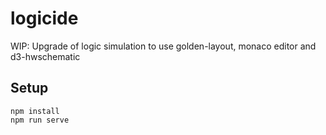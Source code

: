 # logicide

WIP: Upgrade of logic simulation to use golden-layout, monaco editor and d3-hwschematic

## Setup

```
npm install
npm run serve
```

